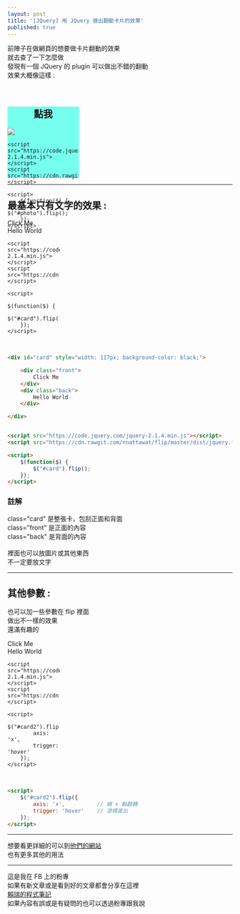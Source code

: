 ```yaml
---
layout: post
title: '[JQuery] 用 JQuery 做出翻動卡片的效果'
published: true
---
```


前陣子在做網頁的想要做卡片翻動的效果<br>
就去查了一下怎麼做<br>
發現有一個 JQuery 的 plugin 可以做出不錯的翻動<br>
效果大概像這樣 :<br>
<div id="photo" style="width: 160px;height: 160px;border: 3px; background-color: #77FFEE;"> 
    <div class="front" align="center">
        <h2 style="margin-top: 61px;"> 點我 </h2>
    </div> 
    <div class="back">
        <img src="https://avatars0.githubusercontent.com/u/10403741?v=3&s=160">
    </div> 

    <script src="https://code.jquery.com/jquery-2.1.4.min.js"></script>
    <script src="https://cdn.rawgit.com/nnattawat/flip/master/dist/jquery.flip.min.js"></script>

    <script>
        $(function($) {
            $("#photo").flip(); 
        });
    </script>
</div>

---

## 最基本只有文字的效果 : 
<div id="card" style="width: 117px; background-color: #black;"> 
    <div class="front"> 
        Click Me
    </div> 
    <div class="back">
        Hello World
    </div> 

    <script src="https://code.jquery.com/jquery-2.1.4.min.js"></script>
    <script src="https://cdn.rawgit.com/nnattawat/flip/master/dist/jquery.flip.min.js"></script>

    <script>
        $(function($) {
            $("#card").flip(); 
        });
    </script>
</div>
<br>

```html
<div id="card" style="width: 117px; background-color: black;"> 

    <div class="front"> 
        Click Me
    </div> 
    <div class="back">
        Hello World
    </div> 

</div>


<script src="https://code.jquery.com/jquery-2.1.4.min.js"></script>
<script src="https://cdn.rawgit.com/nnattawat/flip/master/dist/jquery.flip.min.js"></script>

<script>
    $(function($) {
        $("#card").flip(); 
    });
</script>
```

### 註解
class="card"  是整張卡，包刮正面和背面<br>
class="front"  是正面的內容<br>
class="back"  是背面的內容<br>
<br>
裡面也可以放圖片或其他東西<br>
不一定要放文字<br>


---

## 其他參數 :
也可以加一些參數在 flip 裡面<br>
做出不一樣的效果<br>
還滿有趣的<br>
<div id="card2" style="width: 117px; background-color: #black;"> 
    <div class="front"> 
        Click Me
    </div> 
    <div class="back">
        Hello World
    </div> 

    <script src="https://code.jquery.com/jquery-2.1.4.min.js"></script>
    <script src="https://cdn.rawgit.com/nnattawat/flip/master/dist/jquery.flip.min.js"></script>

    <script>
        $("#card2").flip({
            axis: 'x',
            trigger: 'hover'
        });
    </script>
</div>
<br>

```html
<script>
    $("#card2").flip({
        axis: 'x',          // 繞 x 軸翻轉
        trigger: 'hover'    // 游標進出
    });
</script>
```

---

想要看更詳細的可以到<a href="http://nnattawat.github.io/flip/" target="_blank">他們的網站</a><br>
也有更多其他的用法<br>

---

這是我在 FB 上的粉專<br>
如果有新文章或是看到好的文章都會分享在這裡<br>
[賴瑞的程式筆記](https://www.facebook.com/賴瑞的程式筆記-1755838524703270/)<br>
如果內容有誤或是有疑問的也可以透過粉專跟我說<br>

